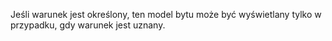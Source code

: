 Jeśli warunek jest określony, ten model bytu może być wyświetlany tylko w przypadku, gdy warunek jest uznany.